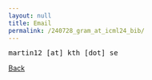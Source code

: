 ```yaml
---
layout: null
title: Email
permalink: /240728_gram_at_icml24_bib/
---
```


<TT>martin12 [at] kth [dot] se</TT>

<p><a href="{{ '/' | relative_url }}">Back</a></p>
